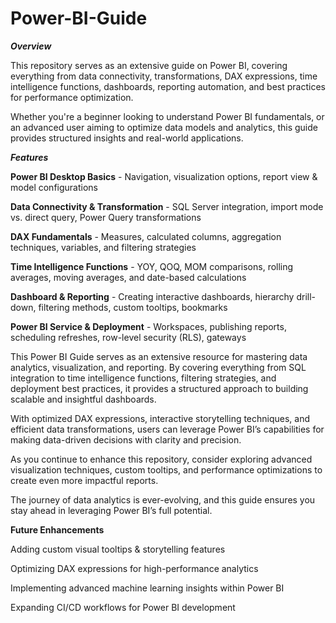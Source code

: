 # Power-BI-Guide

***Overview***

This repository serves as an extensive guide on Power BI, covering everything from data connectivity, transformations, DAX expressions, time intelligence functions, dashboards, reporting automation, and best practices for performance optimization.

Whether you're a beginner looking to understand Power BI fundamentals, or an advanced user aiming to optimize data models and analytics, this guide provides structured insights and real-world applications.

***Features***

**Power BI Desktop Basics** - Navigation, visualization options, report view & model configurations

**Data Connectivity & Transformation** - SQL Server integration, import mode vs. direct query, Power Query transformations

**DAX Fundamentals** - Measures, calculated columns, aggregation techniques, variables, and filtering strategies

**Time Intelligence Functions** - YOY, QOQ, MOM comparisons, rolling averages, moving averages, and date-based calculations

**Dashboard & Reporting** - Creating interactive dashboards, hierarchy drill-down, filtering methods, custom tooltips, bookmarks

**Power BI Service & Deployment** - Workspaces, publishing reports, scheduling refreshes, row-level security (RLS), gateways

This Power BI Guide serves as an extensive resource for mastering data analytics, visualization, and reporting. By covering everything from SQL integration to time intelligence functions, filtering strategies, and deployment best practices, it provides a structured approach to building scalable and insightful dashboards.

With optimized DAX expressions, interactive storytelling techniques, and efficient data transformations, users can leverage Power BI’s capabilities for making data-driven decisions with clarity and precision.

As you continue to enhance this repository, consider exploring advanced visualization techniques, custom tooltips, and performance optimizations to create even more impactful reports.

The journey of data analytics is ever-evolving, and this guide ensures you stay ahead in leveraging Power BI’s full potential.

**Future Enhancements**

Adding custom visual tooltips & storytelling features

Optimizing DAX expressions for high-performance analytics

Implementing advanced machine learning insights within Power BI

Expanding CI/CD workflows for Power BI development
